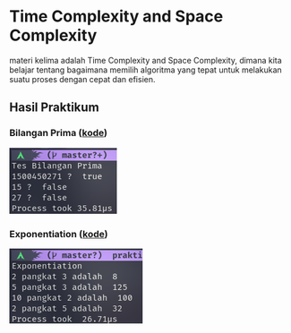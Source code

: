 # Time Complexity and Space Complexity
materi kelima adalah Time Complexity and Space Complexity, dimana kita belajar tentang bagaimana memilih algoritma yang tepat untuk melakukan suatu proses dengan cepat dan efisien.

## Hasil Praktikum

### Bilangan Prima ([kode](./praktikum/prima/prima.go))
![bilangan prima](./screenshots/prima.png)

### Exponentiation ([kode](./praktikum/eksponen/eksponen.go))
![exponentiation](./screenshots/exponen.png)
